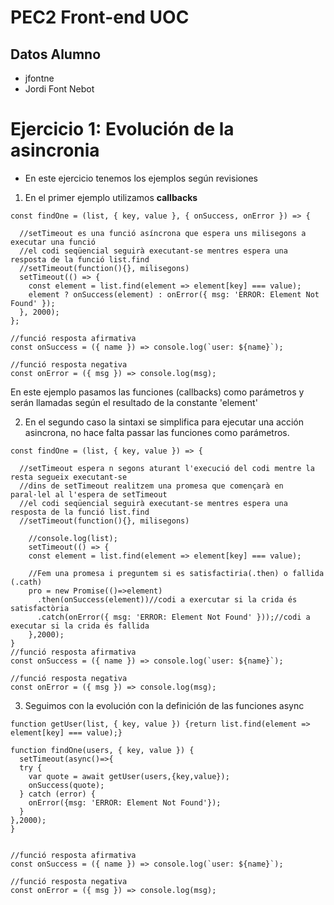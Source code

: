 # PEC2 Front-end UOC
## Datos Alumno
* jfontne
* Jordi Font Nebot

# Ejercicio 1: Evolución de la asincronia
- En este ejercicio tenemos los ejemplos según revisiones

1. En el primer ejemplo utilizamos **callbacks**

~~~
const findOne = (list, { key, value }, { onSuccess, onError }) => {

  //setTimeout es una funció asíncrona que espera uns milisegons a executar una funció
  //el codi seqüencial seguirà executant-se mentres espera una resposta de la funció list.find
  //setTimeout(function(){}, milisegons)
  setTimeout(() => {
    const element = list.find(element => element[key] === value);
    element ? onSuccess(element) : onError({ msg: 'ERROR: Element Not Found' });
  }, 2000);
};

//funció resposta afirmativa
const onSuccess = ({ name }) => console.log(`user: ${name}`);

//funció resposta negativa
const onError = ({ msg }) => console.log(msg);
~~~

En este ejemplo pasamos las funciones (callbacks) como parámetros y serán llamadas según el resultado de la constante 'element'

2. En el segundo caso la sintaxi se simplifica para ejecutar una acción asincrona, no hace falta passar las funciones como parámetros.

~~~
const findOne = (list, { key, value }) => {
  
  //setTimeout espera n segons aturant l'execució del codi mentre la resta segueix executant-se
  //dins de setTimeout realitzem una promesa que començarà en paral·lel al l'espera de setTimeout 
  //el codi seqüencial seguirà executant-se mentres espera una resposta de la funció list.find
  //setTimeout(function(){}, milisegons)
  
    //console.log(list);
    setTimeout(() => {
    const element = list.find(element => element[key] === value);
    
    //Fem una promesa i preguntem si es satisfactiria(.then) o fallida (.cath)
    pro = new Promise(()=>element)
      .then(onSuccess(element))//codi a exercutar si la crida és satisfactòria
      .catch(onError({ msg: 'ERROR: Element Not Found' }));//codi a executar si la crida és fallida
    },2000);
}
//funció resposta afirmativa
const onSuccess = ({ name }) => console.log(`user: ${name}`);

//funció resposta negativa
const onError = ({ msg }) => console.log(msg);
~~~

3. Seguimos con la evolución con la definición de las funciones async

~~~
function getUser(list, { key, value }) {return list.find(element => element[key] === value);}  

function findOne(users, { key, value }) {
  setTimeout(async()=>{ 
  try {
    var quote = await getUser(users,{key,value});
    onSuccess(quote);
  } catch (error) {
    onError({msg: 'ERROR: Element Not Found'});
  }
},2000);
}


//funció resposta afirmativa
const onSuccess = ({ name }) => console.log(`user: ${name}`);

//funció resposta negativa
const onError = ({ msg }) => console.log(msg);
~~~